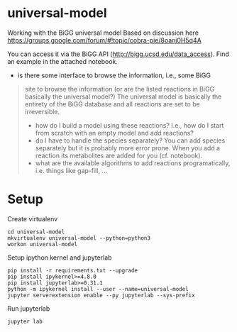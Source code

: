 # universal-model
Working with the BiGG universal model
Based on discussion here
https://groups.google.com/forum/#!topic/cobra-pie/8oanj0H5q4A



You can access it via the BiGG API (http://bigg.ucsd.edu/data_access).
Find an example in the attached notebook.

- is there some interface to browse the information, i.e., some BiGG
> site to browse the information (or are the listed reactions in BiGG
> basically the universal model?)
The universal model is basically the entirety of the BiGG database and
all reactions are set to be irreversible.
> - how do I build a model using these reactions? I.e., how do I start
> from scratch with an empty model and add reactions?
> - do I have to handle the species separately?
You can add species separately but it is probably more error prone. When
you add a reaction its metabolites are added for you (cf. notebook).
> - what are the available algorithms to add reactions programatically,
> i.e. things like gap-fill, ... 

# Setup
Create virtualenv
```
cd universal-model
mkvirtualenv universal-model --python=python3
workon universal-model
```

Setup ipython kernel and jupyterlab
```
pip install -r requirements.txt --upgrade
pip install ipykernel>=4.8.0
pip install jupyterlab>=0.31.1
python -m ipykernel install --user --name=universal-model
jupyter serverextension enable --py jupyterlab --sys-prefix
```

Run jupyterlab
```
jupyter lab
```
